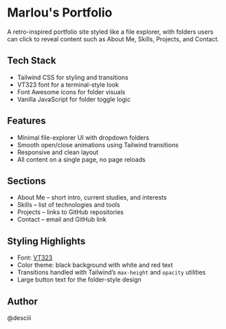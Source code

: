 # Marlou's Portfolio

A retro-inspired portfolio site styled like a file explorer, with folders users can click to reveal content such as About Me, Skills, Projects, and Contact.

## Tech Stack

- Tailwind CSS for styling and transitions
- VT323 font for a terminal-style look
- Font Awesome icons for folder visuals
- Vanilla JavaScript for folder toggle logic

## Features

- Minimal file-explorer UI with dropdown folders
- Smooth open/close animations using Tailwind transitions
- Responsive and clean layout
- All content on a single page, no page reloads

## Sections

- About Me – short intro, current studies, and interests
- Skills – list of technologies and tools
- Projects – links to GitHub repositories
- Contact – email and GitHub link

## Styling Highlights

- Font: [VT323](https://fonts.google.com/specimen/VT323)
- Color theme: black background with white and red text
- Transitions handled with Tailwind’s `max-height` and `opacity` utilities
- Large button text for the folder-style design

## Author

@desciii
